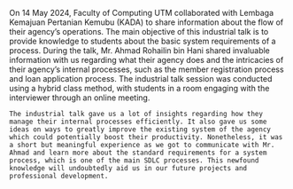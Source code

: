 On 14 May 2024, Faculty of Computing UTM collaborated with Lembaga Kemajuan Pertanian Kemubu (KADA) to share information about the flow of their agency’s operations. The main objective of this industrial talk is to provide knowledge to students about the basic system requirements of a process. During the talk, Mr. Ahmad Rohailin bin Hani shared invaluable information with us regarding what their agency does and the intricacies of their agency’s internal processes, such as the member registration process and loan application process. The industrial talk session was conducted using a hybrid class method, with students in a room engaging with the interviewer through an online meeting. 

	The industrial talk gave us a lot of insights regarding how they manage their internal processes efficiently. It also gave us some ideas on ways to greatly improve the existing system of the agency which could potentially boost their productivity. Nonetheless, it was a short but meaningful experience as we got to communicate with Mr. Ahmad and learn more about the standard requirements for a system process, which is one of the main SDLC processes. This newfound knowledge will undoubtedly aid us in our future projects and professional development.


